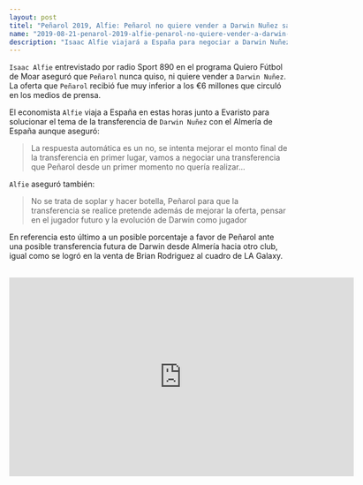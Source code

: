 ```yaml
---
layout: post
titel: "Peñarol 2019, Alfie: Peñarol no quiere vender a Darwin Nuñez salvo que su cotización suba"
name: "2019-08-21-penarol-2019-alfie-penarol-no-quiere-vender-a-darwin-nunez.md"
description: "Isaac Alfie viajará a España para negociar a Darwin Nuñez con el Jeque del Almería pero aseguró que Peñarol no lo quiere vender salvo se mejore senciblemente su cotización"
---
```


`Isaac Alfie` entrevistado por radio Sport 890 en el programa Quiero Fútbol de Moar aseguró que `Peñarol` nunca quiso, ni quiere vender a `Darwin Nuñez`. La oferta que `Peñarol` recibió fue muy inferior a los €6 millones que circuló en los medios de prensa.

El economista `Alfie` viaja a España en estas horas junto a Evaristo para solucionar el tema de la transferencia de `Darwin Nuñez` con el Almería de España aunque aseguró:

<blockquote>
  <span>
    La respuesta automática es un no, se intenta mejorar el monto final de la transferencia en primer lugar, vamos a negociar una        transferencia que Peñarol desde un primer momento no quería realizar...
  </span>
</blockquote>

`Alfie` aseguró también:
 
 <blockquote>
    <p>
      No se trata de soplar y hacer botella, Peñarol para que la transferencia se realice pretende además de mejorar la oferta, pensar en el jugador futuro y la evolución de Darwin como jugador
  </p>
</blockquote>

En referencia esto último a un posible porcentaje a favor de Peñarol ante una posible transferencia futura de Darwin desde Almería hacia otro club, igual como se logró en la venta de Brian Rodriguez al cuadro de LA Galaxy.

<br>

<div class="embed-responsive embed-responsive-16by9">
  <iframe class="embed-responsive-item" width="624" height="360" src="https://www.youtube.com/embed/EjM4BB20MII" frameborder="0" allow="accelerometer; autoplay; encrypted-media; gyroscope; picture-in-picture" allowfullscreen></iframe>
</div>

